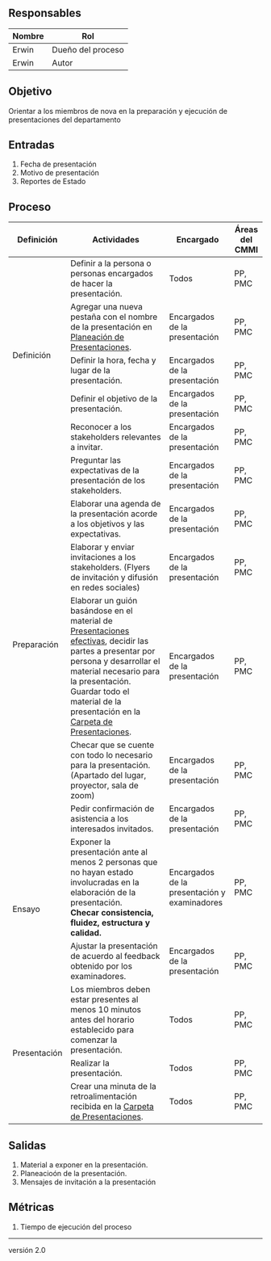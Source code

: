
## Responsables

| Nombre  | Rol   |
|---------|-------|
|  Erwin  | Dueño del proceso |
|  Erwin  | Autor |

## Objetivo
Orientar a los miembros de nova en la preparación y ejecución de presentaciones del departamento

## Entradas
1. Fecha de presentación
2. Motivo de presentación
3. Reportes de Estado

## Proceso

<table>
  <thead>
    <tr>
      <th>Definición</th>
      <th>Actividades</th>
      <th>Encargado</th>
      <th>Áreas del CMMI</th>
    </tr>
  </thead>
  <tbody>
    <tr>
      <td rowspan="5">Definición</td>
      <td>Definir a la persona o personas encargados de hacer la presentación. </td>
      <td>Todos</td>
      <td>PP, PMC</td>
    </tr>
    <tr>
      <td>Agregar una nueva pestaña con el nombre de la presentación en <a href="https://docs.google.com/spreadsheets/d/1ppdRbp99KkVAqtytITJ55h-s64kZhnVnmHD7zUqY8jI/edit#gid=0">Planeación de Presentaciones</a>.</td>
      <td>Encargados de la presentación</td>
      <td>PP, PMC</td>
    </tr>
    <tr>
      <td>Definir la hora, fecha y lugar de la presentación. </td>
      <td>Encargados de la presentación</td>
      <td>PP, PMC</td>
    </tr>
    <tr>
      <td>Definir el objetivo de la presentación.</td>
      <td>Encargados de la presentación</td>
      <td>PP, PMC </td>
    </tr>
    <tr>
      <td>Reconocer a los stakeholders relevantes a invitar. </td>
      <td>Encargados de la presentación</td>
      <td>PP, PMC</td>
    </tr>
    <tr>
      <td rowspan="6">Preparación</td>
      <td>Preguntar las expectativas de la presentación de los stakeholders.     </td>
      <td>Encargados de la presentación</td>
      <td>PP, PMC</td>
    </tr>
    <tr>
      <td>Elaborar una agenda de la presentación acorde a los objetivos y las expectativas.</td>
      <td>Encargados de la presentación</td>
      <td>PP, PMC</td>
    </tr>
    <tr>
      <td>Elaborar y enviar invitaciones a los stakeholders. (Flyers de invitación y difusión en redes sociales) </td>
      <td>Encargados de la presentación</td>
      <td>PP, PMC</td>
    </tr>
    <tr>
      <td>Elaborar un guión basándose en el material de <a href="https://docs.google.com/presentation/d/1EbDGrR_LKSb8ltAeAaoda0tJcphdyUVnZK82XTa1qwM/edit#slide=id.g245a9ce992_0_60">Presentaciones efectivas</a>, decidir las partes a presentar por persona y desarrollar el material necesario para la presentación. Guardar todo el material de la presentación en la <a href="https://drive.google.com/drive/folders/1PccQGSdUMK8DcbhKGUbp0kxXLB5gL0Sf?usp=sharing">Carpeta de Presentaciones</a>. </td>
      <td>Encargados de la presentación</td>
      <td>PP, PMC</td>
    </tr>
    <tr>
      <td>Checar que se cuente con todo lo necesario para la presentación. (Apartado del lugar, proyector, sala de zoom) </td>
      <td>Encargados de la presentación</td>
      <td>PP, PMC</td>
    </tr>
    <tr>
      <td>Pedir confirmación de asistencia a los interesados invitados. </td>
      <td>Encargados de la presentación</td>
      <td>PP, PMC</td>
    </tr>
    <tr>
      <td rowspan="2">Ensayo</td>
      <td> Exponer la presentación ante al menos 2 personas que no hayan estado involucradas en la elaboración de la presentación. 
      <br> <b>Checar consistencia, fluidez, estructura y calidad. </b>
      </td>
      <td>Encargados de la presentación y examinadores</td>
      <td>PP, PMC</td>
    </tr>
    <tr>
      <td>Ajustar la presentación de acuerdo al feedback obtenido por los examinadores. </td>
      <td>Encargados de la presentación</td>
      <td>PP, PMC</td>
    </tr>
    <tr>
      <td rowspan="3">Presentación</td>
      <td>Los miembros deben estar presentes al menos 10 minutos antes del horario establecido para comenzar la presentación. </td>
      <td>Todos</td>
      <td>PP, PMC</td>
    </tr>
    <tr>
      <td>Realizar la presentación. </td>
      <td>Todos</td>
      <td>PP, PMC</td>
    </tr>
    <tr>
      <td>Crear una minuta de la retroalimentación recibida en la <a href="https://drive.google.com/drive/folders/1PccQGSdUMK8DcbhKGUbp0kxXLB5gL0Sf?usp=sharing">Carpeta de Presentaciones</a>. </td>
      <td>Todos</td>
      <td>PP, PMC</td>
    </tr>
  </tbody>
</table>

## Salidas
1. Material a exponer en la presentación.
2. Planeacioón de la presentación.
3. Mensajes de invitación a la presentación

## Métricas
1. Tiempo de ejecución del proceso

***
versión 2.0